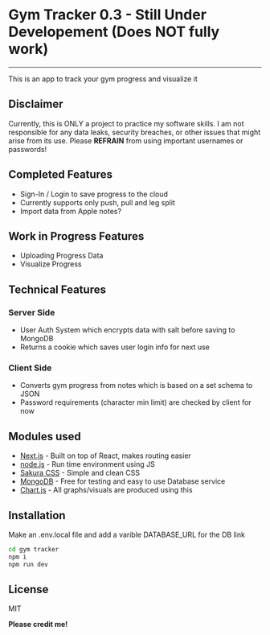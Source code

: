 # Gym Tracker 0.3 - Still Under Developement (Does NOT fully work)
****

This is an app to track your gym progress and visualize it 

## Disclaimer
Currently, this is ONLY a project to practice my software skills.
I am not responsible for any data leaks, security breaches, or other issues that might arise from its use. 
Please **REFRAIN** from using important usernames or passwords! 


## Completed Features

- Sign-In / Login to save progress to the cloud 
- Currently supports only push, pull and leg split
- Import data from Apple notes?

## Work in Progress Features
- Uploading Progress Data
- Visualize Progress

## Technical Features

### Server Side
- User Auth System which encrypts data with salt before saving to MongoDB
- Returns a cookie which saves user login info for next use

### Client Side
- Converts gym progress from notes which is based on a set schema to JSON
- Password requirements (character min limit) are checked by client for now



## Modules used
- [Next.js](https://nextjs.org/) - Built on top of React, makes routing easier
- [node.js](https://nodejs.org/en) - Run time environment using JS
- [Sakura CSS](https://github.com/oxalorg/sakura) - Simple and clean CSS
- [MongoDB](https://www.mongodb.com/) - Free for testing and easy to use Database service
- [Chart.js](https://www.chartjs.org/) - All graphs/visuals are produced using this

## Installation

Make an .env.local file and add a varible DATABASE_URL for the DB link

```sh
cd gym tracker
npm i
npm run dev
```

## License

MIT

**Please credit me!**
